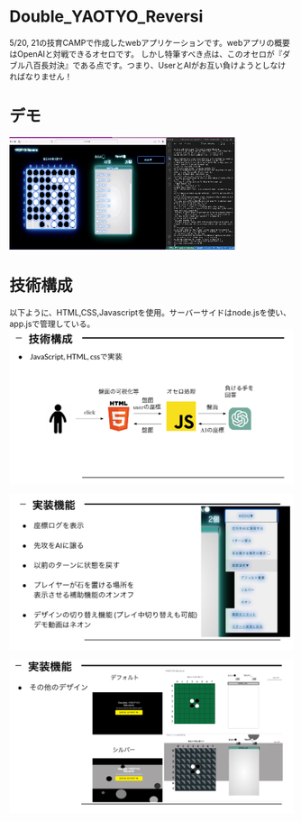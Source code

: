 # Double_YAOTYO_Reversi

5/20, 21の技育CAMPで作成したwebアプリケーションです。webアプリの概要はOpenAIと対戦できるオセロです。
しかし特筆すべき点は、このオセロが『ダブル八百長対決』である点です。つまり、UserとAIがお互い負けようとしなければなりません！

# デモ
![demo](Videotogif.gif)

# 技術構成
以下ように、HTML,CSS,Javascriptを使用。サーバーサイドはnode.jsを使い、app.jsで管理している。
![gijutu](technical.png)

![kinou](kinou.png)

![design](design.png)
